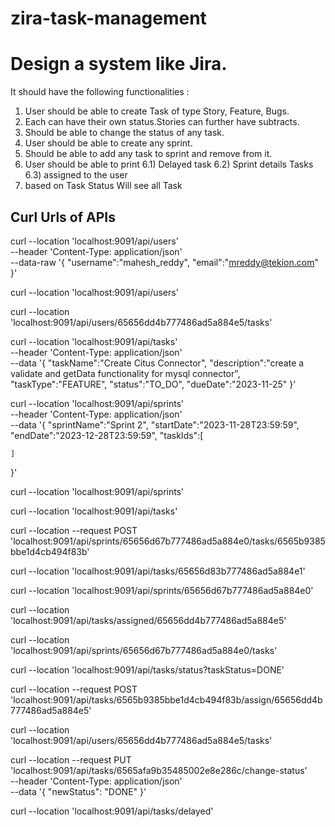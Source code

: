 # zira-task-management

# Design a system like Jira.

It should have the following functionalities :

1. User should be able to create Task of type Story, Feature, Bugs.
2. Each can have their own status.Stories can further have subtracts.
3. Should be able to change the status of any task.
4. User should be able to create any sprint.
5. Should be able to add any task to sprint and remove from it.
6. User should be able to print 6.1) Delayed task 6.2) Sprint details Tasks 6.3) assigned to the user
7. based on Task Status Will see all Task

## Curl Urls of APIs

curl --location 'localhost:9091/api/users' \
--header 'Content-Type: application/json' \
--data-raw '{
    "username":"mahesh_reddy",
    "email":"mreddy@tekion.com"
}'

curl --location 'localhost:9091/api/users'

curl --location 'localhost:9091/api/users/65656dd4b777486ad5a884e5/tasks'

curl --location 'localhost:9091/api/tasks' \
--header 'Content-Type: application/json' \
--data '{
    "taskName":"Create Citus Connector",
    "description":"create a validate and getData functionality for mysql connector",
    "taskType":"FEATURE",
    "status":"TO_DO",
    "dueDate":"2023-11-25"
}'

curl --location 'localhost:9091/api/sprints' \
--header 'Content-Type: application/json' \
--data '{
    "sprintName":"Sprint 2",
    "startDate":"2023-11-28T23:59:59",
    "endDate":"2023-12-28T23:59:59",
    "taskIds":[
        
    ]
}'

curl --location 'localhost:9091/api/sprints'

curl --location 'localhost:9091/api/tasks'

curl --location --request POST 'localhost:9091/api/sprints/65656d67b777486ad5a884e0/tasks/6565b9385bbe1d4cb494f83b'

curl --location 'localhost:9091/api/tasks/65656d83b777486ad5a884e1'

curl --location 'localhost:9091/api/sprints/65656d67b777486ad5a884e0'

curl --location 'localhost:9091/api/tasks/assigned/65656dd4b777486ad5a884e5'

curl --location 'localhost:9091/api/sprints/65656d67b777486ad5a884e0/tasks'

curl --location 'localhost:9091/api/tasks/status?taskStatus=DONE'

curl --location --request POST 'localhost:9091/api/tasks/6565b9385bbe1d4cb494f83b/assign/65656dd4b777486ad5a884e5'

curl --location 'localhost:9091/api/users/65656dd4b777486ad5a884e5/tasks'

curl --location --request PUT 'localhost:9091/api/tasks/6565afa9b35485002e8e286c/change-status' \
--header 'Content-Type: application/json' \
--data '{
    "newStatus": "DONE"
}'

curl --location 'localhost:9091/api/tasks/delayed'
